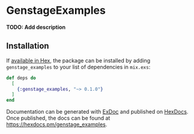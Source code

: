 # GenstageExamples

**TODO: Add description**

## Installation

If [available in Hex](https://hex.pm/docs/publish), the package can be installed
by adding `genstage_examples` to your list of dependencies in `mix.exs`:

```elixir
def deps do
  [
    {:genstage_examples, "~> 0.1.0"}
  ]
end
```

Documentation can be generated with [ExDoc](https://github.com/elixir-lang/ex_doc)
and published on [HexDocs](https://hexdocs.pm). Once published, the docs can
be found at <https://hexdocs.pm/genstage_examples>.

